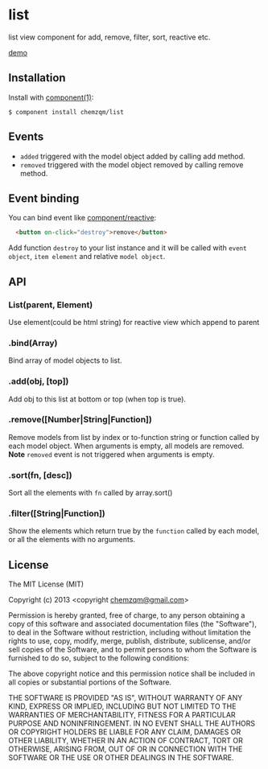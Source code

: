 # list

  list view component for add, remove, filter, sort, reactive etc.

  [demo](http://chemzqm.github.io/list/)


## Installation

  Install with [component(1)](http://component.io):

    $ component install chemzqm/list

## Events

  * `added` triggered with the model object added by calling add method.
  * `removed` triggered with the model object removed by calling remove method.

## Event binding

You can bind event like [component/reactive](https://github.com/component/reactive):

``` html
  <button on-click="destroy">remove</button>
```

Add function `destroy` to your list instance and it will be called with `event object`, `item element` and relative `model object`.

## API

### List(parent, Element)

  Use element(could be html string) for reactive view which append to parent

### .bind(Array)

  Bind array of model objects to list.

### .add(obj, [top])

  Add obj to this list at bottom or top (when top is true).

### .remove([Number|String|Function])

  Remove models from list by index or to-function string or function called by each model object.
  When arguments is empty, all models are removed.
  **Note** `removed` event is not triggered when arguments is empty.

### .sort(fn, [desc])

  Sort all the elements with `fn` called by array.sort()

### .filter([String|Function])

  Show the elements which return true by the `function` called by each model, or all the elements with no arguments.

## License

  The MIT License (MIT)

  Copyright (c) 2013 <copyright chemzqm@gmail.com>

  Permission is hereby granted, free of charge, to any person obtaining a copy
  of this software and associated documentation files (the "Software"), to deal
  in the Software without restriction, including without limitation the rights
  to use, copy, modify, merge, publish, distribute, sublicense, and/or sell
  copies of the Software, and to permit persons to whom the Software is
  furnished to do so, subject to the following conditions:

  The above copyright notice and this permission notice shall be included in
  all copies or substantial portions of the Software.

  THE SOFTWARE IS PROVIDED "AS IS", WITHOUT WARRANTY OF ANY KIND, EXPRESS OR
  IMPLIED, INCLUDING BUT NOT LIMITED TO THE WARRANTIES OF MERCHANTABILITY,
  FITNESS FOR A PARTICULAR PURPOSE AND NONINFRINGEMENT. IN NO EVENT SHALL THE
  AUTHORS OR COPYRIGHT HOLDERS BE LIABLE FOR ANY CLAIM, DAMAGES OR OTHER
  LIABILITY, WHETHER IN AN ACTION OF CONTRACT, TORT OR OTHERWISE, ARISING FROM,
  OUT OF OR IN CONNECTION WITH THE SOFTWARE OR THE USE OR OTHER DEALINGS IN
  THE SOFTWARE.
